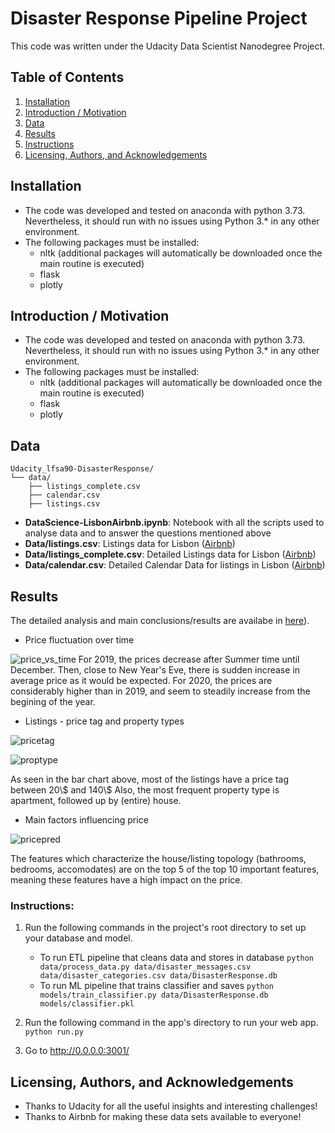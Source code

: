 # Disaster Response Pipeline Project

This code was written under the Udacity Data Scientist Nanodegree Project.

## Table of Contents

1. [Installation](#Installation)
2. [Introduction / Motivation](#Motivation)
3. [Data](#Data)
4. [Results](#Results)
5. [Instructions](#Instructions)
6. [Licensing, Authors, and Acknowledgements](#Licensing)

## Installation <a name="Installation"></a>
* The code was developed and tested on anaconda with python 3.73. Nevertheless, it should run with no issues using Python 3.* in any other environment.
* The following packages must be installed:
  * nltk (additional packages will automatically be downloaded once the main routine is executed)
  * flask
  * plotly
  
## Introduction / Motivation <a name="Motivation"></a>
* The code was developed and tested on anaconda with python 3.73. Nevertheless, it should run with no issues using Python 3.* in any other environment.
* The following packages must be installed:
  * nltk (additional packages will automatically be downloaded once the main routine is executed)
  * flask
  * plotly
 
## Data <a name="Data"></a>
```text
Udacity_lfsa90-DisasterResponse/
└── data/
    ├── listings_complete.csv
    ├── calendar.csv
    ├── listings.csv
```
* __DataScience-LisbonAirbnb.ipynb__: Notebook with all the scripts used to analyse data and to answer the questions mentioned above
* __Data/listings.csv__: Listings data for Lisbon ([Airbnb](https://airbnb.com/))
* __Data/listings_complete.csv__: Detailed Listings data for Lisbon ([Airbnb](https://airbnb.com/))
* __Data/calendar.csv__: Detailed Calendar Data for listings in Lisbon ([Airbnb](https://airbnb.com/))

## Results <a name="Results"></a>
The detailed analysis and main conclusions/results are availabe in [here](https://medium.com/@luisf.almeida90/lisbon-an-amazing-destination-b36edff06967)).

* Price fluctuation over time

![price_vs_time](price_vs_time.png)
For 2019, the prices decrease after Summer time until December.
Then, close to New Year's Eve, there is sudden increase in average price as it would be expected.
For 2020, the prices are considerably higher than in 2019, and seem to steadily increase from the begining of the year.


* Listings - price tag and property types

![pricetag](pricetag.png)

![proptype](proptype.png)

As seen in the bar chart above, most of the listings have a price tag between 20\\$ and 140\\$
Also, the most frequent property type is apartment, followed up by (entire) house.


* Main factors influencing price

![pricepred](pricepred.png)

The features which characterize the house/listing topology (bathrooms, bedrooms, accomodates) are on the top 5 of the top 10 important features, meaning these features have a high impact on the price.


### Instructions:
1. Run the following commands in the project's root directory to set up your database and model.

    - To run ETL pipeline that cleans data and stores in database
        `python data/process_data.py data/disaster_messages.csv data/disaster_categories.csv data/DisasterResponse.db`
    - To run ML pipeline that trains classifier and saves
        `python models/train_classifier.py data/DisasterResponse.db models/classifier.pkl`

2. Run the following command in the app's directory to run your web app.
    `python run.py`

3. Go to http://0.0.0.0:3001/


## Licensing, Authors, and Acknowledgements <a name="Licensing"></a>
* Thanks to Udacity for all the useful insights and interesting challenges!
* Thanks to Airbnb for making these data sets available to everyone!

